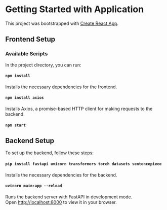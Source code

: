 # Getting Started with Application

This project was bootstrapped with [Create React App](https://github.com/facebook/create-react-app).

## Frontend Setup

### Available Scripts

In the project directory, you can run:

#### `npm install`

Installs the necessary dependencies for the frontend.

#### `npm install axios`

Installs Axios, a promise-based HTTP client for making requests to the backend.

#### `npm start`



## Backend Setup

To set up the backend, follow these steps:

#### `pip install fastapi uvicorn transformers torch datasets sentencepiece`

Installs the necessary dependencies for the backend.

#### `uvicorn main:app --reload`

Runs the backend server with FastAPI in development mode.\
Open [http://localhost:8000](http://localhost:8000) to view it in your browser.

